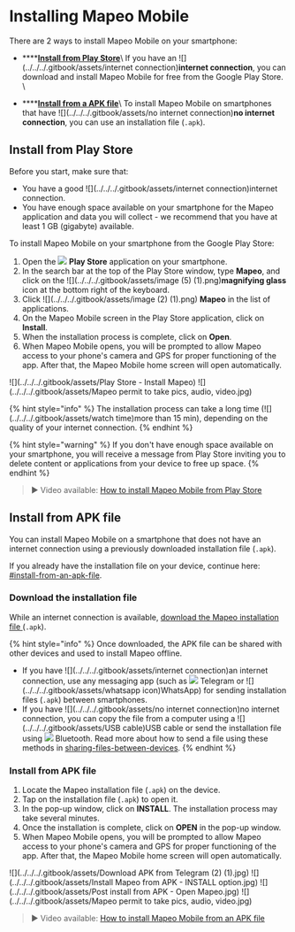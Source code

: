 # Installing Mapeo Mobile

There are 2 ways to install Mapeo Mobile on your smartphone:

* ****[**Install from Play Store**](installing-mapeo-mobile.md#install-from-play-store)\ If you have an ![](../../../.gitbook/assets/internet connection)**internet connection**, you can download and install Mapeo Mobile for free from the Google Play Store. \

* ****[**Install from a APK file**](installing-mapeo-mobile.md#install-from-apk-file)\ To install Mapeo Mobile on smartphones that have ![](../../../.gitbook/assets/no internet connection)**no internet** **connection**, you can use an installation file (`.apk`).

## Install from Play Store

Before you start, make sure that:&#x20;

* You have a good ![](../../../.gitbook/assets/internet connection)internet connection.&#x20;
* You have enough space available on your smartphone for the Mapeo application and data you will collect - we recommend that you have at least 1 GB (gigabyte) <mark style="color:red;"></mark> available.&#x20;

To install Mapeo Mobile on your smartphone from the Google Play Store:

1. Open the ![](https://lh5.googleusercontent.com/12JKLq6v4NOosOrMWed5oh6WPYPge3hcwt2nwsmC1Bdq4AUQoQWTqN9Z2T2sgzRBxmjKjDb4nB40Xv3mH3U5TxH88r4BKnj\_p25ERgOKOYGEYNby3VLvSWnWjYKn2w) **Play Store** application on your smartphone.
2. In the search bar at the top of the Play Store window, type **Mapeo**, and click on the ![](../../../.gitbook/assets/image (5) (1).png)**magnifying glass** icon at the bottom right of the keyboard.
3. Click ![](../../../.gitbook/assets/image (2) (1).png) **Mapeo** in the list of applications.
4. On the Mapeo Mobile screen in the Play Store application, click on **Install**.
5. When the installation process is complete, click on **Open**.
6. When Mapeo Mobile opens, you will be prompted to allow Mapeo access to your phone's camera and GPS for proper functioning of the app. After that, the Mapeo Mobile home screen will open automatically.

![](../../../.gitbook/assets/Play Store - Install Mapeo)  ![](../../../.gitbook/assets/Mapeo permit to take pics, audio, video.jpg)



{% hint style="info" %}
The installation process can take a long time (![](../../../.gitbook/assets/watch time)more than 15 min), depending on the quality of your internet connection.
{% endhint %}

{% hint style="warning" %}
If you don't have enough space available on your smartphone, you will receive a message from Play Store inviting you to delete content or applications from your device to free up space.
{% endhint %}

> ▶ Video available: [How to install Mapeo Mobile from Play Store](https://www.youtube.com/watch?v=-2EYN4pimXk)

## Install from APK file

You can install Mapeo Mobile on a smartphone that does not have an internet connection using a previously downloaded installation file (`.apk`).&#x20;

If you already have the installation file on your device, continue here: [#install-from-an-apk-file](installing-mapeo-mobile.md#install-from-an-apk-file "mention").&#x20;

### Download the installation file

While an internet connection is available, [download the Mapeo installation file ](https://www.digital-democracy.org/mapeo/latest/android)(`.apk`).&#x20;

{% hint style="info" %}
Once downloaded, the APK file can be shared with other devices and used to install Mapeo offline.

* If you have ![](../../../.gitbook/assets/internet connection)an internet connection, use any messaging app (such as ![](../../../.gitbook/assets/Telegram-logo.png) Telegram or ![](../../../.gitbook/assets/whatsapp icon)WhatsApp) for sending installation files (`.apk`) between smartphones.
* If you have ![](../../../.gitbook/assets/no internet connection)no internet connection, you can copy the file from a computer using a ![](../../../.gitbook/assets/USB cable)USB cable or send the installation file using ![](../../../.gitbook/assets/Bluetooth) Bluetooth. Read more about how to send a file using these methods in [sharing-files-between-devices](../../troubleshooting/sharing-files-between-devices/ "mention").
{% endhint %}

### Install from APK file

1. Locate the Mapeo installation file (`.apk`) on the device.
2. Tap on the installation file (`.apk`) to open it.
3. In the pop-up window, click on **INSTALL**. The installation process may take several minutes.&#x20;
4. Once the installation is complete, click on **OPEN** in the pop-up window.
5. When Mapeo Mobile opens, you will be prompted to allow Mapeo access to your phone's camera and GPS for proper functioning of the app. After that, the Mapeo Mobile home screen will open automatically.

![](../../../.gitbook/assets/Download APK from Telegram (2) (1).jpg)  ![](../../../.gitbook/assets/Install Mapeo from APK - INSTALL option.jpg)  ![](../../../.gitbook/assets/Post install from APK - Open Mapeo.jpg)  ![](../../../.gitbook/assets/Mapeo permit to take pics, audio, video.jpg)

> ▶ Video available: [How to install Mapeo Mobile from an APK file](https://www.youtube.com/watch?v=eMJW1Hx3xQg)
